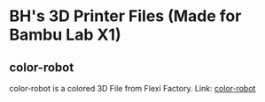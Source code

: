 # BH's 3D Printer Files (Made for Bambu Lab X1)
## color-robot
color-robot is a colored 3D File from Flexi Factory. Link: [color-robot](color-robot.gcode.3mf)
